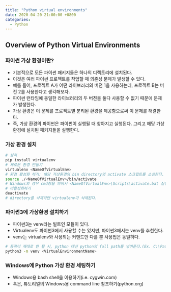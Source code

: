 ```yaml
---
title: "Python virtual environments"
date: 2020-04-20 21:00:00 +0800
categories:
  - Python
---
```


## Overview of Python Virtual Environments

### 파이썬 가상 환경이란?

- 기본적으로 모든 파이썬 패키지들은 하나의 디렉토리에 설치된다.
- 이것은 여러 파이썬 프로젝트를 작업할 때 의존성 문제가 발생할 수 있다.
- 예를 들어, 프로젝트 A가 어떤 라이브러리의 버전 1을 사용하는데, 프로젝트 B는 버전 2를 사용한다고 생각해보자.
- 파이썬 런타임에 동일한 라이브러리의 두 버젼을 둘다 사용할 수 없기 때문에 문제가 발생한다.
- 가상 환경은 이 문제를 프로젝트별 분리된 환경을 제공함으로써 이 문제를 해결한다.
- 즉, 가상 환경의 파이썬은 파이썬이 실행될 때 찾아지고 실행된다. 그리고 해당 가상 환경에 설치된 패키지들을 실행한다.

### 가상 환경 설치

```bash
# 설치
pip install virtualenv
# 새로운 환경 만들기
virtualenv <NameOfVirtualEnv>
# 환경 활성화 하기: 해당 가상환경의 bin directory의 activate 스크립트를 소싱한다.
source ./<NameOfVirtualEnv>/bin/activate
# Windows의 경우 cmd창을 띄워서 <NameOfVirtualEnv>\Scripts\activate.bat 실행하면 된다.
# 비활성화하기
deactivate
# directory를 삭제하면 virtualenv가 삭제된다.
```

### 파이썬3에 가상환경 설치하기

- 파이썬3는 venv라는 빌트인 모듈이 있다.
- Virtualenv도 파이썬3에서 사용할 수는 있지만, 파이썬3에서는 venv를 추천한다.
- venv는 virtualenv와 사용되는 커멘드만 다를 뿐 사용법은 동일하다.

```bash
# 동작이 제대로 안 될 시, python 대신 python의 full path를 넣어준다.(Ex. C:\Path\to\python.exe -m venv my_env)
python3 -m venv <VirtualEnvironmentName>
```

### Windows에 Python 가상 환경 세팅하기

- Windows용 bash shell을 이용하기(i.e. cygwin.com)
- 혹은, 튜토리얼의 Windows용 command line 참조하기(python.org)
